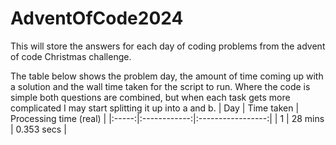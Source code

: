 # AdventOfCode2024
This will store the answers for each day of coding problems from the advent of code Christmas challenge. 

The table below shows the problem day, the amount of time coming up with a solution and the wall time taken for the script to run. Where the code is simple both questions are combined, but when each task gets more complicated I may start splitting it up into a and b.
| Day | Time taken | Processing time (real) |
|:-----:|:------------:|:-----------------:|
|  1  |   28 mins  |    0.353 secs   |

